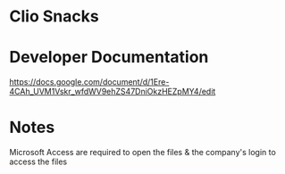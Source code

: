 # Clio Snacks

# Developer Documentation
https://docs.google.com/document/d/1Ere-4CAh_UVM1Vskr_wfdWV9ehZS47DniOkzHEZpMY4/edit

# Notes
Microsoft Access are required to open the files & the company's login to access the files
